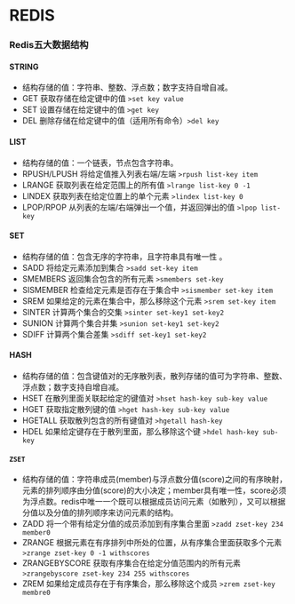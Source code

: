 # REDIS

### Redis五大数据结构
#### STRING

- 结构存储的值：字符串、整数、浮点数；数字支持自增自减。
- GET 获取存储在给定键中的值 `>set key value`
- SET 设置存储在给定键中的值 `>get key`
- DEL 删除存储在给定键中的值（适用所有命令）`>del key`
#### LIST

- 结构存储的值：一个链表，节点包含字符串。
- RPUSH/LPUSH 将给定值推入列表右端/左端 `>rpush list-key item`
- LRANGE 获取列表在给定范围上的所有值 `>lrange list-key 0 -1`
- LINDEX 获取列表在给定位置上的单个元素 `>lindex list-key 0`
- LPOP/RPOP 从列表的左端/右端弹出一个值，并返回弹出的值 `>lpop list-key`
#### SET

- 结构存储的值：包含无序的字符串，且字符串具有唯一性 。
- SADD 将给定元素添加到集合 `>sadd set-key item`
- SMEMBERS 返回集合包含的所有元素 `>smembers set-key`
- SISMEMBER 检查给定元素是否存在于集合中 `>sismember set-key item`
- SREM 如果给定的元素在集合中，那么移除这个元素 `>srem set-key item`
- SINTER 计算两个集合的交集 `>sinter set-key1 set-key2`
- SUNION 计算两个集合并集 `>sunion set-key1 set-key2`
- SDIFF 计算两个集合差集 `>sdiff set-key1 set-key2`
#### HASH

- 结构存储的值：包含键值对的无序散列表，散列存储的值可为字符串、整数、浮点数；数字支持自增自减。
- HSET 在散列里面关联起给定的键值对 `>hset hash-key sub-key value`
- HGET 获取指定散列键的值 `>hget hash-key sub-key value`
- HGETALL 获取散列包含的所有键值对 `>hgetall hash-key `
- HDEL 如果给定键存在于散列里面，那么移除这个键 `>hdel hash-key sub-key`
#### `ZSET`

- 结构存储的值：字符串成员(member)与浮点数分值(score)之间的有序映射，元素的排列顺序由分值(score)的大小决定；member具有唯一性，score必须为浮点数。redis中唯一一个既可以根据成员访问元素（如散列），又可以根据分值以及分值的排列顺序来访问元素的结构。
- ZADD 将一个带有给定分值的成员添加到有序集合里面 `>zadd zset-key 234 member0`
- ZRANGE 根据元素在有序排列中所处的位置，从有序集合里面获取多个元素 `>zrange zset-key 0 -1 withscores`
- ZRANGEBYSCORE 获取有序集合在给定分值范围内的所有元素 `>zrangebyscore zset-key 234 255 withscores`
- ZREM 如果给定成员存在于有序集合，那么移除这个成员 `>zrem zset-key membre0`







